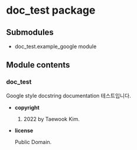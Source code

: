 # doc_test package

## Submodules


* doc_test.example_google module


## Module contents

### doc_test

Google style docstring documentation 테스트입니다.


* **copyright**

    
    1. 2022 by Taewook Kim.



* **license**

    Public Domain.
